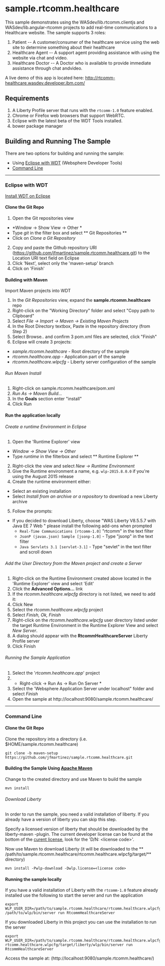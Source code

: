 # sample.rtcomm.healthcare
This sample demonstrates using the WASdev/lib.rtcomm.clientjs and WASdev/lib.angular-rtcomm projects to add real-time communications to a Healthcare website. The sample supports 3 roles:

1.  Patient -- A customer/consumer of the healthcare service using the web site to determine something about their healthcare
2.  Healthcare Agent -- A support agent providing assistance with using the website via chat and video.
3.  Healthcare Doctor -- A Doctor who is available to provide immediate assistance through chat andvideo.

A live demo of this app is located here:  http://rtcomm-healthcare.wasdev.developer.ibm.com/

## Requirements

1.  A Liberty Profile server that runs with the `rtcomm-1.0` feature enabled.
2.  Chrome or Firefox web browsers that support WebRTC.
3.  Eclipse with the latest beta of the WDT Tools installed.
4.  bower package manager

## Building and Running The Sample

There are two options for building and running the sample:

+ Using [Eclipse with WDT](#eclipse-with-wdt) (Websphere Developer Tools)
+ [Command Line](#command-line)

___

### Eclipse with WDT

[Install WDT on Eclipse](https://developer.ibm.com/wasdev/downloads/liberty-profile-using-eclipse/)


#### Clone the Git Repo

1. Open the Git repositories view
  +  *Window -> Show View -> Other *
  + Type *git* in the filter box and select ** Git Repositories **
  + Click on *Clone a Git Repository*
2. Copy and paste the Github repository URI (https://github.com/jfmartinez/sample.rtcomm.healthcare.git) to the Location URI text field on Eclipse
3. Click 'Next', select only the 'maven-setup' branch
4. Click on 'Finish'

#### Building with Maven

Import Maven projects into WDT

1. In the *Git Repositories* view, expand the **sample.rtcomm.healthcare** repo
2. Right-click on the "Working Directory" folder and select "Copy path to Clipboard"
3. Select *File -> Import -> Maven -> Existing Maven Projects*
4. In the Root Directory textbox, Paste in the repository directory (from Step 2)
5. Select Browse.. and confirm 3 pom.xml files are selected, click "Finish"
6. Eclipse will create 3 projects:
  + *sample.rtcomm.healthcare* - Root directory of the sample
  + *rtcomm.healthcare.app* - Application part of the sample
  + *rtcomm.healthcare.wlpcfg* - Liberty server configuration of the sample

###### Run Maven Install
1. Right-click on sample.rtcomm.healthcare/pom.xml
2. *Run As -> Maven Build...*
3. In the **Goals** section enter "install"
4. Click Run

#### Run the application locally

###### Create a runtime Environment in Eclipse

1. Open the 'Runtime Explorer' view
  + *Window -> Show View -> Other*
  + Type *runtime* in the filterbox and select ** Runtime Explorer **
2. Right-click the view and select *New -> Runtime Environment*
3. Give the Runtime environment a name, e.g.
`wlp-2015.8.0.0` if you're using the August 2015 release
4. Create the runtime environment either:
  + Select an existing installation
  + Select *Install from an archive or a repository* to download a new Liberty archive
5. Follow the prompts:
  + If you decided to download Liberty, choose "WAS Liberty V8.5.5.7 with Java EE 7 Web " please install the following add-ons when prompted
    + `Real-Time Communications [rtcomm-1.0]` "rtcomm" in the text filter
    + `JsonP (javax.json) Sample [jsonp-1.0]` - Type "jsonp" in the text filter
    + `Java Servlets 3.1 [servlet-3.1]` - Type "sevlet" in the text filter and scroll down


###### Add the User Directory from the Maven project and create a Server

1. Right-click on the Runtime Environment created above located in the 'Runtime Explorer' view and select 'Edit'
2. Click the **Advanced Options...** link
3. If the *rtcomm.healthcare.wlpcfg* directory is not listed, we need to add it:
  1. Click New
  2. Select the *rtcomm.healthcare.wlpcfg* project
  3. Select *Finish, Ok, Finish*
4. Right-click on the *rtcomm.healthcare.wlpcfg* user directory listed under the target Runtime Environment in the Runtime Explorer View and select *New Server*.
5. A dialog should appear with the **RtcommHealthcareServer** Liberty Profile server
6. Click Finish

###### Running the Sample Application

1. Select the '*rtcomm.healthcare.app*' project
2. * Right-click -> Run As -> Run On Server *
3. Select the 'Websphere Application Server under localhost" folder and select *Finish*
4. Open the sample at http://localhost:9080/sample.rtcomm.healthcare/

___

### Command Line

#### Clone the Git Repo
Clone the repository into a directory (i.e. $HOME/sample.rtcomm.healthcare)

```
git clone -b maven-setup https://github.com/jfmartinez/sample.rtcomm.healthcare.git
```
#### Building the Sample Using [Apache Maven](https://maven.apache.org/)

Change to the created directory and use Maven to build the sample

```
mvn install
```
###### Download Liberty

In order to run the sample, you need a valid installation of liberty. If you already have a version of liberty you can skip this step.

Specify a licensed version of liberty that should be downloaded by the liberty-maven -plugin. The current developer license can be found at the bottom of the [curent license](http://public.dhe.ibm.com/ibmdl/export/pub/software/websphere/wasdev/downloads/wlp/8.5.5.5/lafiles/runtime/en.html), look for the 'D/N: &lt;license code&gt;'.

Now use Maven to download Liberty (it will be downloaded to the ** /path/to/sample.rtcomm.healthcare/rtcomm.healthcare.wlpcfg/target/** directory)
```
mvn install -Pwlp-download -Dwlp.license=<license code>
```
#### Running the sample locally


If you have a valid installation of Liberty with the `rtcomm-1.0` feature already installed  use the following to start the server and run the application

```
export WLP_USER_DIR=/path/to/sample.rtcomm.healthcare/rtcomm.healthcare.wlpcfg
/path/to/wlp/bin/server run RtcommHealthcareServer
```

If you downloaded Liberty in this project you can use the installation to run the server

````
export WLP_USER_DIR=/path/to/sample.rtcomm.healthcare/rtcomm.healthcare.wlpcfg
rtcomm.healthcare.wlpcfg/target/liberty/wlp/bin/server run RtcommHealthcareServer
````

Access the sample at: (http://localhost:9080/sample.rtcomm.healthcare/)

